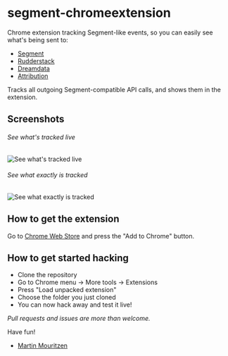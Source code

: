 # segment-chromeextension

Chrome extension tracking Segment-like events, so you can easily see what's being sent to:
* [Segment](https://segment.com/)
* [Rudderstack](https://www.rudderstack.com/)
* [Dreamdata](https://dreamdata.io/) 
* [Attribution](https://attributionapp.com/)

Tracks all outgoing Segment-compatible API calls, and shows them in the extension.

## Screenshots
###### See what's tracked live
![See what's tracked live](/screenshots/see_tracked_live.jpg?raw=true "See what's tracked live")

###### See what exactly is tracked
![See what exactly is tracked](/screenshots/see_what_is_tracked.jpg?raw=true "See what exactly is tracked")

## How to get the extension
Go to [Chrome Web Store](https://chrome.google.com/webstore/detail/segment-event-tracker/hbanigoffkilibdakdmmlgefndpjmajl) and press the "Add to Chrome" button.

## How to get started hacking
- Clone the repository
- Go to Chrome menu -> More tools -> Extensions
- Press "Load unpacked extension"
- Choose the folder you just cloned
- You can now hack away and test it live!

*Pull requests and issues are more than welcome.*

Have fun!
 - <a href="http://www.martinmouritzen.dk">Martin Mouritzen</a>
